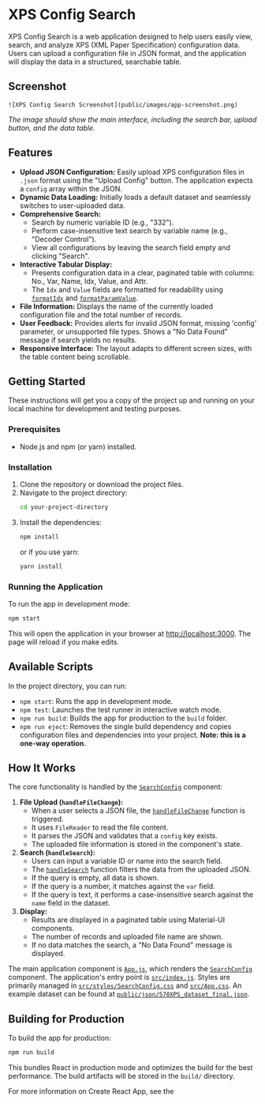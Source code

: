 # XPS Config Search

XPS Config Search is a web application designed to help users easily view, search, and analyze XPS (XML Paper Specification) configuration data. Users can upload a configuration file in JSON format, and the application will display the data in a structured, searchable table.

## Screenshot

```
![XPS Config Search Screenshot](public/images/app-screenshot.png)
```
*The image should show the main interface, including the search bar, upload button, and the data table.*

## Features

*   **Upload JSON Configuration:** Easily upload XPS configuration files in `.json` format using the "Upload Config" button. The application expects a `config` array within the JSON.
*   **Dynamic Data Loading:** Initially loads a default dataset and seamlessly switches to user-uploaded data.
*   **Comprehensive Search:**
    *   Search by numeric variable ID (e.g., "332").
    *   Perform case-insensitive text search by variable name (e.g., "Decoder Control").
    *   View all configurations by leaving the search field empty and clicking "Search".
*   **Interactive Tabular Display:**
    *   Presents configuration data in a clear, paginated table with columns: No., Var, Name, Idx, Value, and Attr.
    *   The `Idx` and `Value` fields are formatted for readability using [`formatIdx`](src/components/SearchConfig.js) and [`formatParamValue`](src/components/SearchConfig.js).
*   **File Information:** Displays the name of the currently loaded configuration file and the total number of records.
*   **User Feedback:** Provides alerts for invalid JSON format, missing 'config' parameter, or unsupported file types. Shows a "No Data Found" message if search yields no results.
*   **Responsive Interface:** The layout adapts to different screen sizes, with the table content being scrollable.

## Getting Started

These instructions will get you a copy of the project up and running on your local machine for development and testing purposes.

### Prerequisites

*   Node.js and npm (or yarn) installed.

### Installation

1.  Clone the repository or download the project files.
2.  Navigate to the project directory:
    ```sh
    cd your-project-directory
    ```
3.  Install the dependencies:
    ```sh
    npm install
    ```
    or if you use yarn:
    ```sh
    yarn install
    ```

### Running the Application

To run the app in development mode:

```sh
npm start
```

This will open the application in your browser at [http://localhost:3000](http://localhost:3000). The page will reload if you make edits.

## Available Scripts

In the project directory, you can run:

*   `npm start`: Runs the app in development mode.
*   `npm test`: Launches the test runner in interactive watch mode.
*   `npm run build`: Builds the app for production to the `build` folder.
*   `npm run eject`: Removes the single build dependency and copies configuration files and dependencies into your project. **Note: this is a one-way operation.**

## How It Works

The core functionality is handled by the [`SearchConfig`](src/components/SearchConfig.js) component:

1.  **File Upload (`handleFileChange`):**
    *   When a user selects a JSON file, the [`handleFileChange`](src/components/SearchConfig.js) function is triggered.
    *   It uses `FileReader` to read the file content.
    *   It parses the JSON and validates that a `config` key exists.
    *   The uploaded file information is stored in the component's state.
2.  **Search (`handleSearch`):**
    *   Users can input a variable ID or name into the search field.
    *   The [`handleSearch`](src/components/SearchConfig.js) function filters the data from the uploaded JSON.
    *   If the query is empty, all data is shown.
    *   If the query is a number, it matches against the `var` field.
    *   If the query is text, it performs a case-insensitive search against the `name` field in the dataset.
3.  **Display:**
    *   Results are displayed in a paginated table using Material-UI components.
    *   The number of records and uploaded file name are shown.
    *   If no data matches the search, a "No Data Found" message is displayed.

The main application component is [`App.js`](src/App.js), which renders the [`SearchConfig`](src/components/SearchConfig.js) component. The application's entry point is [`src/index.js`](src/index.js). Styles are primarily managed in [`src/styles/SearchConfig.css`](src/styles/SearchConfig.css) and [`src/App.css`](src/App.css). An example dataset can be found at [`public/json/570XPS_dataset_final.json`](public/json/570XPS_dataset_final.json).

## Building for Production

To build the app for production:

```sh
npm run build
```

This bundles React in production mode and optimizes the build for the best performance. The build artifacts will be stored in the `build/` directory.

For more information on Create React App, see the